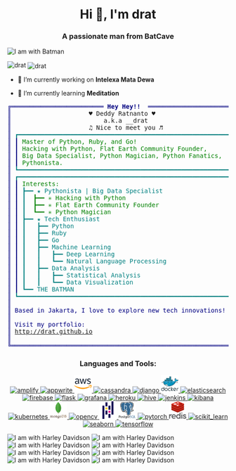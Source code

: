 <h1 align="center">Hi 👋, I'm drat</h1>
<h3 align="center">A passionate man from BatCave</h3>

![I am with Batman](https://cdn.basedlabs.ai/2adb565b-1df9-4a7f-bdd1-1af3d99ac5ac.png)

<p><img align="left" src="https://github-readme-stats.vercel.app/api/top-langs?username=drat&show_icons=true&locale=en&layout=compact" alt="drat" /></p>
<p>&nbsp;<img align="center" src="https://github-readme-stats.vercel.app/api?username=drat&show_icons=true&locale=en" alt="drat" /></p>


- 🔭 I’m currently working on **Intelexa Mata Dewa**

- 🌱 I’m currently learning **Meditation**


<pre style="font-family:Menlo,'DejaVu Sans Mono',consolas,'Courier New',monospace"; background-color: #ffffff; color: #000000;">
<span style="color: #000080; text-decoration-color: #000080">╔═════════════════════════ </span><span style="color: #000080; text-decoration-color: #000080; font-weight: bold">Hey Hey!! </span><span style="color: #000080; text-decoration-color: #000080"> ══════════════════════════╗</span>
<span style="color: #000080; text-decoration-color: #000080">║                     </span>♥ Deddy Ratnanto ♥                        <span style="color: #000080;text-decoration-color: #000080">║</span>
<span style="color: #000080; text-decoration-color: #000080">║                         </span>a.k.a __drat                          <span style="color: #000080;text-decoration-color: #000080">║</span>
<span style="color: #000080; text-decoration-color: #000080">║                     </span>♫ Nice to meet you ♬                      <span style="color: #000080;text-decoration-color: #000080">║</span>
<span style="color: #000080; text-decoration-color: #000080">║ </span><span style="color: #008080; text-decoration-color: #008080">┏━━━━━━━━━━━━━━━━━━━━━━━━━━━━━━━━━━━━━━━━━━━━━━━━━━━━━━━━━━━┓</span> <span style="color: #000080; text-decoration-color: #000080">║       _==/          i     i          \==_</span>
<span style="color: #000080; text-decoration-color: #000080">║ ┃ </span><span style="color: #008000; text-decoration-color: #008000">Master of Python, Ruby, and Go!</span>                           <span style="color: #000080; text-decoration-color: #000080">┃ </span><span style="color: #000080; text-decoration-color: #000080">║     /XX/            |/   \|            \XX\</span>
<span style="color: #000080; text-decoration-color: #000080">║ ┃ </span><span style="color: #008000; text-decoration-color: #008000">Hacking with Python, Flat Earth Community Founder,</span>        <span style="color: #000080; text-decoration-color: #000080">┃ </span><span style="color: #000080; text-decoration-color: #000080">║   /XXXX\            |~~~~~|            /XXXX\</span>
<span style="color: #000080; text-decoration-color: #000080">║ ┃ </span><span style="color: #008000; text-decoration-color: #008000">Big Data Specialist, Python Magician, Python Fanatics,</span>    <span style="color: #000080; text-decoration-color: #000080">┃ </span><span style="color: #000080; text-decoration-color: #000080">║  |XXXXXX\_         _XXXXXXX_         _/XXXXXX|</span>
<span style="color: #000080; text-decoration-color: #000080">║ ┃ </span><span style="color: #008000; text-decoration-color: #008000">Pythonista.</span>                                               <span style="color: #000080; text-decoration-color: #000080">┃ </span><span style="color: #000080; text-decoration-color: #000080">║ XXXXXXXXXXXxxxxxxxXXXXXXXXXXXxxxxxxxXXXXXXXXXXX</span>
<span style="color: #000080; text-decoration-color: #000080">║ </span><span style="color: #008080; text-decoration-color: #008080">┗━━━━━━━━━━━━━━━━━━━━━━━━━━━━━━━━━━━━━━━━━━━━━━━━━━━━━━━━━━━┛</span> <span style="color: #000080; text-decoration-color: #000080">║ |XXXXXXXXXXXXXXXXXXXXXXXXXXXXXXXXXXXXXXXXXXXXXXX|</span>
<span style="color: #000080; text-decoration-color: #000080">║ </span><span style="color: #008080; text-decoration-color: #008080">┏━━━━━━━━━━━━━━━━━━━━━━━━━━━━━━━━━━━━━━━━━━━━━━━━━━━━━━━━━━━┓</span> <span style="color: #000080; text-decoration-color: #000080">║ XXXXXXXXXXXXXXXXXXXXXXXXXXXXXXXXXXXXXXXXXXXXXXXXXX</span>
<span style="color: #000080; text-decoration-color: #000080">║ ┃ </span><span style="color: #008000; text-decoration-color: #008000">Interests:</span>                                                <span style="color: #000080; text-decoration-color: #000080">┃ </span><span style="color: #000080; text-decoration-color: #000080">║  |XXXXXX/^^^^"\XXXXXXXXXXXXXXXXXXXXX/^^^^^\XXXXXX|</span>
<span style="color: #000080; text-decoration-color: #000080">║ ┃ </span><span style="color: #008080; text-decoration-color: #008080">┣━━ ★ Pythonista | Big Data Specialist </span>                   <span style="color: #000080; text-decoration-color: #000080">┃ </span><span style="color: #000080; text-decoration-color: #000080">║   \XXX/         \XXXXX/^^^\XXXXX/         \XXX/</span>
<span style="color: #000080; text-decoration-color: #000080">║ ┃ </span><span style="color: #008080; text-decoration-color: #008080">┃  </span><span style="color: #008000; text-decoration-color: #008000">┣━━ ✳ Hacking with Python</span>                              <span style="color: #000080; text-decoration-color: #000080">┃ </span><span style="color: #000080; text-decoration-color: #000080">║     \XX\         \XX/       \XX/         /XX/</span>
<span style="color: #000080; text-decoration-color: #000080">║ ┃ </span><span style="color: #008080; text-decoration-color: #008080">┃  </span><span style="color: #008000; text-decoration-color: #008000">┣━━ ✳ Flat Earth Community Founder</span>                     <span style="color: #000080; text-decoration-color: #000080">┃ </span><span style="color: #000080; text-decoration-color: #000080">║       "\         /"           "\         /"</span>
<span style="color: #000080; text-decoration-color: #000080">║ ┃ </span><span style="color: #008080; text-decoration-color: #008080">┃  </span><span style="color: #008000; text-decoration-color: #008000">┗━━ ✳ Python Magician</span>                                  <span style="color: #000080; text-decoration-color: #000080">┃ </span><span style="color: #000080; text-decoration-color: #000080">║
<span style="color: #000080; text-decoration-color: #000080">║ ┃ </span><span style="color: #008080; text-decoration-color: #008080">┣━━ ★ Tech Enthusiast</span>                                     <span style="color: #000080; text-decoration-color: #000080">┃ </span><span style="color: #000080; text-decoration-color: #000080">║
<span style="color: #000080; text-decoration-color: #000080">║ ┃ </span><span style="color: #008080; text-decoration-color: #008080">┃   ┣━━ Python</span>                                            <span style="color: #000080; text-decoration-color: #000080">┃ </span><span style="color: #000080; text-decoration-color: #000080">║
<span style="color: #000080; text-decoration-color: #000080">║ ┃ </span><span style="color: #008080; text-decoration-color: #008080">┃   ┣━━ Ruby</span>                                              <span style="color: #000080; text-decoration-color: #000080">┃ </span><span style="color: #000080; text-decoration-color: #000080">║
<span style="color: #000080; text-decoration-color: #000080">║ ┃ </span><span style="color: #008080; text-decoration-color: #008080">┃   ┣━━ Go</span>                                                <span style="color: #000080; text-decoration-color: #000080">┃ </span><span style="color: #000080; text-decoration-color: #000080">║
<span style="color: #000080; text-decoration-color: #000080">║ ┃ </span><span style="color: #008080; text-decoration-color: #008080">┃   ┣━━ Machine Learning</span>                                  <span style="color: #000080; text-decoration-color: #000080">┃ </span><span style="color: #000080; text-decoration-color: #000080">║
<span style="color: #000080; text-decoration-color: #000080">║ ┃ </span><span style="color: #008080; text-decoration-color: #008080">┃   ┃   ┣━━ Deep Learning</span>                                 <span style="color: #000080; text-decoration-color: #000080">┃ </span><span style="color: #000080; text-decoration-color: #000080">║
<span style="color: #000080; text-decoration-color: #000080">║ ┃ </span><span style="color: #008080; text-decoration-color: #008080">┃   ┃   ┗━━ Natural Language Processing</span>                   <span style="color: #000080; text-decoration-color: #000080">┃ </span><span style="color: #000080; text-decoration-color: #000080">║
<span style="color: #000080; text-decoration-color: #000080">║ ┃ </span><span style="color: #008080; text-decoration-color: #008080">┃   ┣━━ Data Analysis</span>                                     <span style="color: #000080; text-decoration-color: #000080">┃ </span><span style="color: #000080; text-decoration-color: #000080">║
<span style="color: #000080; text-decoration-color: #000080">║ ┃ </span><span style="color: #008080; text-decoration-color: #008080">┃   ┃   ┣━━ Statistical Analysis</span>                          <span style="color: #000080; text-decoration-color: #000080">┃ </span><span style="color: #000080; text-decoration-color: #000080">║
<span style="color: #000080; text-decoration-color: #000080">║ ┃ </span><span style="color: #008080; text-decoration-color: #008080">┃   ┃   ┗━━ Data Visualization</span>                            <span style="color: #000080; text-decoration-color: #000080">┃ </span><span style="color: #000080; text-decoration-color: #000080">║
<span style="color: #000080; text-decoration-color: #000080">║ ┃ </span><span style="color: #008080; text-decoration-color: #008080">┗━━ THE BATMAN</span>                                            <span style="color: #000080; text-decoration-color: #000080">┃ </span><span style="color: #000080; text-decoration-color: #000080">║
<span style="color: #000080; text-decoration-color: #000080">║ </span><span style="color: #008080; text-decoration-color: #008080">┗━━━━━━━━━━━━━━━━━━━━━━━━━━━━━━━━━━━━━━━━━━━━━━━━━━━━━━━━━━━┛</span> <span style="color: #000080; text-decoration-color: #000080"></span><span style="color: #000080; text-decoration-color: #000080">║
<span style="color: #000080; text-decoration-color: #000080">║                                                               ║</span>
<span style="color: #000080; text-decoration-color: #000080">║ </span>Based in Jakarta, I love to explore new tech innovations!     <span style="color: #000080; text-decoration-color: #000080">║</span>
<span style="color: #000080; text-decoration-color: #000080">║                                                               ║</span>
<span style="color: #000080; text-decoration-color: #000080">║ </span>Visit my portfolio:                                           <span style="color: #000080; text-decoration-color: #000080">║</span>
<span style="color: #000080; text-decoration-color: #000080">║ </span><a href="http://drat.github.io">http://drat.github.io</a>                                         <span style="color: #000080; text-decoration-color: #000080">║</span>
<span style="color: #000080; text-decoration-color: #000080">║                                                               ║</span>
<span style="color: #000080; text-decoration-color: #000080">╚═══════════════════════════════════════════════════════════════╝</span>
</pre>

<h3 align="center">Languages and Tools:</h3>
<p align="center"> <a href="https://aws.amazon.com/amplify/" target="_blank" rel="noreferrer"> <img src="https://docs.amplify.aws/assets/logo-dark.svg" alt="amplify" width="40" height="40"/> </a> <a href="https://appwrite.io" target="_blank" rel="noreferrer"> <img src="https://www.vectorlogo.zone/logos/appwriteio/appwriteio-icon.svg" alt="appwrite" width="40" height="40"/> </a> <a href="https://aws.amazon.com" target="_blank" rel="noreferrer"> <img src="https://raw.githubusercontent.com/devicons/devicon/master/icons/amazonwebservices/amazonwebservices-original-wordmark.svg" alt="aws" width="40" height="40"/> </a> <a href="https://cassandra.apache.org/" target="_blank" rel="noreferrer"> <img src="https://www.vectorlogo.zone/logos/apache_cassandra/apache_cassandra-icon.svg" alt="cassandra" width="40" height="40"/> </a> <a href="https://www.djangoproject.com/" target="_blank" rel="noreferrer"> <img src="https://cdn.worldvectorlogo.com/logos/django.svg" alt="django" width="40" height="40"/> </a> <a href="https://www.docker.com/" target="_blank" rel="noreferrer"> <img src="https://raw.githubusercontent.com/devicons/devicon/master/icons/docker/docker-original-wordmark.svg" alt="docker" width="40" height="40"/> </a> <a href="https://www.elastic.co" target="_blank" rel="noreferrer"> <img src="https://www.vectorlogo.zone/logos/elastic/elastic-icon.svg" alt="elasticsearch" width="40" height="40"/> </a> <a href="https://firebase.google.com/" target="_blank" rel="noreferrer"> <img src="https://www.vectorlogo.zone/logos/firebase/firebase-icon.svg" alt="firebase" width="40" height="40"/> </a> <a href="https://flask.palletsprojects.com/" target="_blank" rel="noreferrer"> <img src="https://www.vectorlogo.zone/logos/pocoo_flask/pocoo_flask-icon.svg" alt="flask" width="40" height="40"/> </a> <a href="https://grafana.com" target="_blank" rel="noreferrer"> <img src="https://www.vectorlogo.zone/logos/grafana/grafana-icon.svg" alt="grafana" width="40" height="40"/> </a> <a href="https://heroku.com" target="_blank" rel="noreferrer"> <img src="https://www.vectorlogo.zone/logos/heroku/heroku-icon.svg" alt="heroku" width="40" height="40"/> </a> <a href="https://hive.apache.org/" target="_blank" rel="noreferrer"> <img src="https://www.vectorlogo.zone/logos/apache_hive/apache_hive-icon.svg" alt="hive" width="40" height="40"/> </a> <a href="https://www.jenkins.io" target="_blank" rel="noreferrer"> <img src="https://www.vectorlogo.zone/logos/jenkins/jenkins-icon.svg" alt="jenkins" width="40" height="40"/> </a> <a href="https://www.elastic.co/kibana" target="_blank" rel="noreferrer"> <img src="https://www.vectorlogo.zone/logos/elasticco_kibana/elasticco_kibana-icon.svg" alt="kibana" width="40" height="40"/> </a> <a href="https://kubernetes.io" target="_blank" rel="noreferrer"> <img src="https://www.vectorlogo.zone/logos/kubernetes/kubernetes-icon.svg" alt="kubernetes" width="40" height="40"/> </a> <a href="https://www.mongodb.com/" target="_blank" rel="noreferrer"> <img src="https://raw.githubusercontent.com/devicons/devicon/master/icons/mongodb/mongodb-original-wordmark.svg" alt="mongodb" width="40" height="40"/> </a> <a href="https://opencv.org/" target="_blank" rel="noreferrer"> <img src="https://www.vectorlogo.zone/logos/opencv/opencv-icon.svg" alt="opencv" width="40" height="40"/> </a> <a href="https://pandas.pydata.org/" target="_blank" rel="noreferrer"> <img src="https://raw.githubusercontent.com/devicons/devicon/2ae2a900d2f041da66e950e4d48052658d850630/icons/pandas/pandas-original.svg" alt="pandas" width="40" height="40"/> </a> <a href="https://www.postgresql.org" target="_blank" rel="noreferrer"> <img src="https://raw.githubusercontent.com/devicons/devicon/master/icons/postgresql/postgresql-original-wordmark.svg" alt="postgresql" width="40" height="40"/> </a> <a href="https://pytorch.org/" target="_blank" rel="noreferrer"> <img src="https://www.vectorlogo.zone/logos/pytorch/pytorch-icon.svg" alt="pytorch" width="40" height="40"/> </a> <a href="https://redis.io" target="_blank" rel="noreferrer"> <img src="https://raw.githubusercontent.com/devicons/devicon/master/icons/redis/redis-original-wordmark.svg" alt="redis" width="40" height="40"/> </a> <a href="https://scikit-learn.org/" target="_blank" rel="noreferrer"> <img src="https://upload.wikimedia.org/wikipedia/commons/0/05/Scikit_learn_logo_small.svg" alt="scikit_learn" width="40" height="40"/> </a> <a href="https://seaborn.pydata.org/" target="_blank" rel="noreferrer"> <img src="https://seaborn.pydata.org/_images/logo-mark-lightbg.svg" alt="seaborn" width="40" height="40"/> </a> <a href="https://www.tensorflow.org" target="_blank" rel="noreferrer"> <img src="https://www.vectorlogo.zone/logos/tensorflow/tensorflow-icon.svg" alt="tensorflow" width="40" height="40"/> </a> </p>

![I am with Harley Davidson](https://live.staticflickr.com/65535/53914092183_8893787e21_z.jpg)
![I am with Harley Davidson](https://live.staticflickr.com/65535/53913845906_d9a743f030_z.jpg)
![I am with Harley Davidson](https://live.staticflickr.com/65535/53912959007_d0d3b1e536_z.jpg)
![I am with Harley Davidson](https://live.staticflickr.com/65535/53914082913_9447b72019_z.jpg)
![I am with Harley Davidson](https://live.staticflickr.com/65535/53914082903_5f79df78e3_z.jpg)
![I am with Harley Davidson](https://live.staticflickr.com/65535/53913836731_c266c191f8_z.jpg)
![I am with Harley Davidson](https://live.staticflickr.com/65535/53914284230_86d59ee159_z.jpg)
![I am with Harley Davidson](https://live.staticflickr.com/65535/53913836771_fa175eb530_z.jpg)
